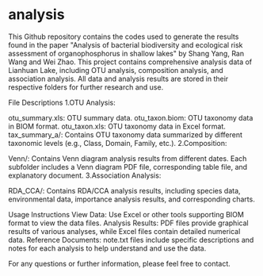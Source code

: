 # analysis
This Github repository contains the codes used to generate the results found in the paper "Analysis of bacterial biodiversity and ecological risk assessment of organophosphorus in shallow lakes" by Shang Yang, Ran Wang and Wei Zhao. This project contains comprehensive analysis data of Lianhuan Lake, including OTU analysis, composition analysis, and association analysis. All data and analysis results are stored in their respective folders for further research and use.

File Descriptions
1.OTU Analysis:

otu_summary.xls: OTU summary data.
otu_taxon.biom: OTU taxonomy data in BIOM format.
otu_taxon.xls: OTU taxonomy data in Excel format.
tax_summary_a/: Contains OTU taxonomy data summarized by different taxonomic levels (e.g., Class, Domain, Family, etc.).
2.Composition:

Venn/: Contains Venn diagram analysis results from different dates. Each subfolder includes a Venn diagram PDF file, corresponding table file, and explanatory document.
3.Association Analysis:

RDA_CCA/: Contains RDA/CCA analysis results, including species data, environmental data, importance analysis results, and corresponding charts.

Usage Instructions
View Data: Use Excel or other tools supporting BIOM format to view the data files.
Analysis Results: PDF files provide graphical results of various analyses, while Excel files contain detailed numerical data.
Reference Documents: note.txt files include specific descriptions and notes for each analysis to help understand and use the data.

For any questions or further information, please feel free to contact.

